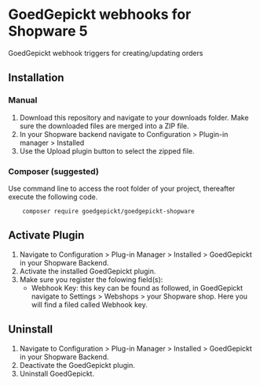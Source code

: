 # GoedGepickt webhooks for Shopware 5
GoedGepickt webhook triggers for creating/updating orders

## Installation

### Manual
1. Download this repository and navigate to your downloads folder. Make sure the downloaded files are merged into a ZIP file.
2. In your Shopware backend navigate to Configuration > Plugin-in manager > Installed
3. Use the Upload plugin button to select the zipped file.

### Composer (suggested)
Use command line to access the root folder of your project, thereafter execute the following code.

```
    composer require goedgepickt/goedgepickt-shopware
```

## Activate Plugin
1. Navigate to Configuration > Plug-in Manager > Installed > GoedGepickt in your Shopware Backend.
2. Activate the installed GoedGepickt plugin. 
3. Make sure you register the folowing field(s): 
    + Webhook Key: this key can be found as followed, in GoedGepickt navigate to Settings > Webshops > your Shopware shop. Here you will find a filed called Webhook key.

## Uninstall
1. Navigate to Configuration > Plug-in Manager > Installed > GoedGepickt in your Shopware Backend.
2. Deactivate the GoedGepickt plugin.
3. Uninstall GoedGepickt. 
